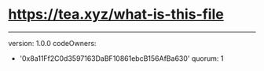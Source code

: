 # https://tea.xyz/what-is-this-file
---
version: 1.0.0
codeOwners:
  - '0x8a11Ff2C0d3597163DaBF10861ebcB156AfBa630'
quorum: 1
